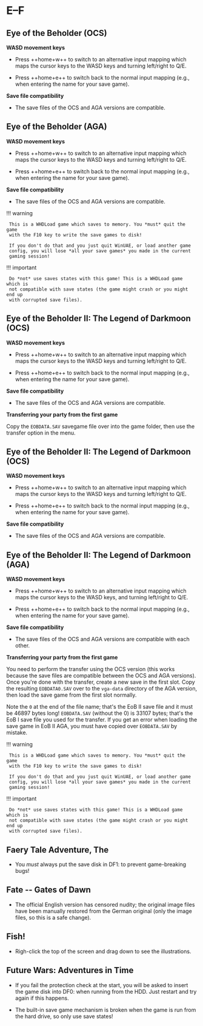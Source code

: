 # E–F

## Eye of the Beholder (OCS)

**WASD movement keys**

- Press ++home+w++ to switch to an alternative input mapping which maps the
  cursor keys to the WASD keys and turning left/right to Q/E.

- Press ++home+e++ to switch back to the normal input mapping (e.g., when
  entering the name for your save game).


**Save file compatibility**

- The save files of the OCS and AGA versions are compatible.


## Eye of the Beholder (AGA)

**WASD movement keys**

- Press ++home+w++ to switch to an alternative input mapping which maps the
  cursor keys to the WASD keys and turning left/right to Q/E.

- Press ++home+e++ to switch back to the normal input mapping (e.g., when
  entering the name for your save game).

**Save file compatibility**

- The save files of the OCS and AGA versions are compatible.

!!! warning

     This is a WHDLoad game which saves to memory. You *must* quit the game
     with the F10 key to write the save games to disk!

     If you don't do that and you just quit WinUAE, or load another game
     config, you will lose *all your save games* you made in the current
     gaming session!

!!! important

     Do *not* use saves states with this game! This is a WHDLoad game which is
     not compatible with save states (the game might crash or you might end up
     with corrupted save files).


## Eye of the Beholder II: The Legend of Darkmoon (OCS)

**WASD movement keys**

- Press ++home+w++ to switch to an alternative input mapping which maps the
  cursor keys to the WASD keys and turning left/right to Q/E.

- Press ++home+e++ to switch back to the normal input mapping (e.g., when
  entering the name for your save game).


**Save file compatibility**

- The save files of the OCS and AGA versions are compatible.


**Transferring your party from the first game**

Copy the `EOBDATA.SAV` savegame file over into the game folder, then use the
transfer option in the menu.




## Eye of the Beholder II: The Legend of Darkmoon (OCS)

**WASD movement keys**

- Press ++home+w++ to switch to an alternative input mapping which maps the
  cursor keys to the WASD keys and turning left/right to Q/E.

- Press ++home+e++ to switch back to the normal input mapping (e.g., when
  entering the name for your save game).


**Save file compatibility**

- The save files of the OCS and AGA versions are compatible.


## Eye of the Beholder II: The Legend of Darkmoon (AGA)

**WASD movement keys**

- Press ++home+w++ to switch to an alternative input mapping which maps the
  cursor keys to the WASD keys, and turning left/right to Q/E.

- Press ++home+e++ to switch back to the normal input mapping (e.g., when
  entering the name for your save game).


**Save file compatibility**

- The save files of the OCS and AGA versions are compatible with each other.


**Transferring your party from the first game**

You need to perform the transfer using the OCS version (this works because the
save files are compatible between the OCS and AGA versions). Once you're done
with the transfer, create a new save in the first slot. Copy the resulting
`EOBDATA0.SAV` over to the `vga-data` directory of the AGA version, then load
the save game from the first slot normally.

Note the `0` at the end of the file name; that's the EoB II save file and
it must be 46897 bytes long! `EOBDATA.SAV` (without the 0) is 33107 bytes;
that's the EoB I save file you used for the transfer. If you get an error
when loading the save game in EoB II AGA, you must have copied over
`EOBDATA.SAV` by mistake.

!!! warning

     This is a WHDLoad game which saves to memory. You *must* quit the game
     with the F10 key to write the save games to disk!

     If you don't do that and you just quit WinUAE, or load another game
     config, you will lose *all your save games* you made in the current
     gaming session!

!!! important

     Do *not* use saves states with this game! This is a WHDLoad game which is
     not compatible with save states (the game might crash or you might end up
     with corrupted save files).


## Faery Tale Adventure, The

- You _must_ always put the save disk in DF1: to prevent game-breaking bugs!


## Fate -- Gates of Dawn

- The official English version has censored nudity; the
  original image files have been manually restored from the German original
  (only the image files, so this is a safe change).



## Fish!

- Righ-click the top of the screen and drag down to see the illustrations.


## Future Wars: Adventures in Time

- If you fail the protection check at the start, you will be asked to insert
  the game disk into DF0: when running from the HDD. Just restart and try
  again if this happens.

- The built-in save game mechanism is broken when the game is run from the
  hard drive, so only use save states!

